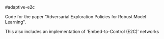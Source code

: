 #adaptive-e2c

Code for the paper "Adversarial Exploration Policies for Robust Model Learning". 

This also includes an implementation of 'Embed-to-Control (E2C)' networks